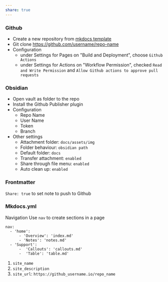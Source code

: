 ```yaml
---
share: true
---
```


### Github
- Create a new repository from [mkdocs template](https://github.com/ObsidianPublisher/publisher-template-gh-pages/generate)
- Git clone https://github.com/username/repo-name
- Configuration
	- under Settings for Pages on "Build and Deployment", choose `Github Actions`
	- under Settings for Actions on "Workflow Permission", checked `Read and Write Permission` and `Allow Github actions to approve pull requests`

### Obsidian
- Open vault as folder to the repo
- Install the Github Publisher plugin
- Configuration
	- Repo Name
	- User Name
	- Token
	- Branch
- Other settings
	- Attachment folder: `docs/assets/img`
	- Folder behaviour: `obsidian path`
	- Default folder: `docs`
	- Transfer attachment: `enabled`
	- Share through file menu: `enabled`
	- Auto clean up: `enabled`

### Frontmatter

`Share: true` to set note to push to Github

### Mkdocs.yml

Navigation
Use `nav` to create sections in a page

```
nav: 
  - 'home':
	  - 'Overview': 'index.md'
	  - 'Notes': 'notes.md'
  - 'Support':
	  -  'Callouts': 'callouts.md'
	  -  'Table': 'table.md'
```
  
1.  `site_name`
2.  `site_description`
3.  `site_url`: `https://github_username.io/repo_name`